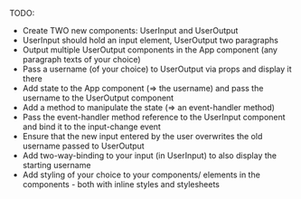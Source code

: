 TODO:

* Create TWO new components: UserInput and UserOutput
* UserInput should hold an input element, UserOutput two paragraphs
* Output multiple UserOutput components in the App component (any paragraph texts of your choice)
* Pass a username (of your choice) to UserOutput via props and display it there
* Add state to the App component (=> the username) and pass the username to the UserOutput component
* Add a method to manipulate the state (=> an event-handler method)
* Pass the event-handler method reference to the UserInput component and bind it to the input-change event
* Ensure that the new input entered by the user overwrites the old username passed to UserOutput
* Add two-way-binding to your input (in UserInput) to also display the starting username
* Add styling of your choice to your components/ elements in the components - both with inline styles and stylesheets
        